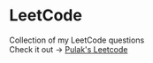 # LeetCode
Collection of my LeetCode questions  <br />
Check it out -> [Pulak's Leetcode](https://leetcode.com/PulakC01/)
